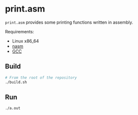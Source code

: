 # print.asm

`print.asm` provides some printing functions written in assembly.

Requirements:

- Linux x86_64
- [nasm](https://www.nasm.us/)
- [GCC](https://gcc.gnu.org/)

## Build

```bash
# From the root of the repository
./build.sh
```

## Run

```bash
./a.out
```
